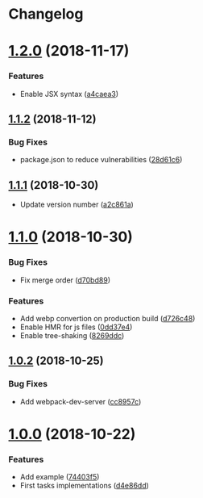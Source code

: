 # Changelog

# [1.2.0](https://github.com/sebacruz/webpack-config/compare/1.1.2...1.2.0) (2018-11-17)

### Features

* Enable JSX syntax ([a4caea3](https://github.com/sebacruz/webpack-config/commit/a4caea3))

## [1.1.2](https://github.com/sebacruz/webpack-config/compare/1.1.1...1.1.2) (2018-11-12)

### Bug Fixes

* package.json to reduce vulnerabilities ([28d61c6](https://github.com/sebacruz/webpack-config/commit/28d61c6))

## [1.1.1](https://github.com/sebacruz/webpack-config/compare/1.1.0...1.1.1) (2018-10-30)

* Update version number ([a2c861a](https://github.com/sebacruz/webpack-config/commit/a2c861a))

# [1.1.0](https://github.com/sebacruz/webpack-config/compare/1.0.2...1.1.0) (2018-10-30)

### Bug Fixes

* Fix merge order ([d70bd89](https://github.com/sebacruz/webpack-config/commit/d70bd89))

### Features

* Add webp convertion on production build ([d726c48](https://github.com/sebacruz/webpack-config/commit/d726c48))
* Enable HMR for js files ([0dd37e4](https://github.com/sebacruz/webpack-config/commit/0dd37e4))
* Enable tree-shaking ([8269ddc](https://github.com/sebacruz/webpack-config/commit/8269ddc))

## [1.0.2](https://github.com/sebacruz/webpack-config/compare/1.0.0...1.0.2) (2018-10-25)

### Bug Fixes

* Add webpack-dev-server ([cc8957c](https://github.com/sebacruz/webpack-config/commit/cc8957c))

# [1.0.0](https://github.com/sebacruz/webpack-config/compare/d4e86dd...1.0.0) (2018-10-22)

### Features

* Add example ([74403f5](https://github.com/sebacruz/webpack-config/commit/74403f5))
* First tasks implementations ([d4e86dd](https://github.com/sebacruz/webpack-config/commit/d4e86dd))
